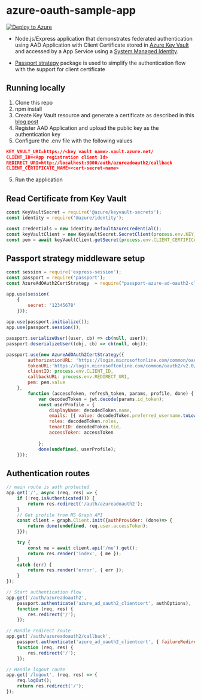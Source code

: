# azure-oauth-sample-app

[![Deploy to Azure](https://aka.ms/deploytoazurebutton)](https://portal.azure.com/#create/Microsoft.Template/uri/https%3A%2F%2Fraw.githubusercontent.com%2Fmicrosoft%2FHealthBotContainerSample%2Fmaster%2Fazuredeploy.json)

- Node.js/Express application that demonstrates federated authentication using AAD Application with Client Certificate stored in [Azure Key Vault](https://docs.microsoft.com/en-us/azure/key-vault/general/overview) and accessed by a App Service using a [System Managed Identity](https://docs.microsoft.com/en-us/azure/active-directory/managed-identities-azure-resources/overview).

- [Passport strategy](https://www.npmjs.com/package/passport-azure-ad-oauth2-clientcert) package is used to simplify the authentication flow with the support for client certificate


## Running locally
1. Clone this repo
2. npm install
2. Create Key Vault resource and generate a certificate as described in this [blog post](https://nirvana.schwartzman.info/wordpress/2020/09/05/authenticate-using-client-certificate-and-system-managed-identity/)
3. Register AAD Application and upload the public key as the authentication key
4. Configure the .env file with the following values

```JSON
KEY_VAULT_URI=https://<key vault name>.vault.azure.net/
CLIENT_ID=<App registration client Id>
REDIRECT_URI=http://localhost:3000/auth/azureadoauth2/callback
CLIENT_CERTIFICATE_NAME=<cert-secret-name>
```
5. Run the application

## Read Certificate from Key Vault
``` javascript
const KeyVaultSecret = require('@azure/keyvault-secrets');
const identity = require('@azure/identity');

const credentials = new identity.DefaultAzureCredential();
const keyVaultClient = new KeyVaultSecret.SecretClient(process.env.KEY_VAULT_URI, credentials);
const pem = await keyVaultClient.getSecret(process.env.CLIENT_CERTIFICATE_NAME);    
```

## Passport strategy middleware setup

```javascript
const session = require('express-session');
const passport = require('passport');
const AzureAdOAuth2CertStrategy  = require("passport-azure-ad-oauth2-clientcert");

app.use(session(
    {
        secret: '12345678'
    }));
    
app.use(passport.initialize());
app.use(passport.session());

passport.serializeUser((user, cb) => cb(null, user));
passport.deserializeUser((obj, cb) => cb(null, obj));

passport.use(new AzureAdOAuth2CertStrategy({
        authorizationURL: 'https://login.microsoftonline.com/common/oauth2/v2.0/authorize',
        tokenURL:'https://login.microsoftonline.com/common/oauth2/v2.0/token',
        clientID: process.env.CLIENT_ID,
        callbackURL: process.env.REDIRECT_URI,
        pem: pem.value
    },
        function (accessToken, refresh_token, params, profile, done) {
            var decodedToken = jwt.decode(params.id_token);
            const userProfile = {
                displayName: decodedToken.name,
                emails: [{ value: decodedToken.preferred_username.toLowerCase() }],
                roles: decodedToken.roles,
                tenantID: decodedToken.tid,
                accessToken: accessToken
                
            };
            done(undefined, userProfile);
    }));    

```
## Authentication routes

```javascript
// main route is auth protected
app.get('/', async (req, res) => {
    if (!req.isAuthenticated()) {
        return res.redirect('/auth/azureadoauth2');
    }
    // Get profile from MS Graph API
    const client = graph.Client.init({authProvider: (done)=> {
        return done(undefined, req.user.accessToken);
    }});

    try {
        const me = await client.api('/me').get();
        return res.render('index', { me });
    }
    catch (err) {
        return res.render('error', { err });
    }
});

// Start authentication flow
app.get('/auth/azureadoauth2',
    passport.authenticate('azure_ad_oauth2_clientcert', authOptions),
    function (req, res) {
        res.redirect('/');
    });

// Handle redirect route
app.get('/auth/azureadoauth2/callback',
    passport.authenticate('azure_ad_oauth2_clientcert', { failureRedirect: '/login' }),
    function (req, res) {
        res.redirect('/');
    });

// Handle logout route
app.get('/logout', (req, res) => {
    req.logOut();
    return res.redirect('/');
});

```






